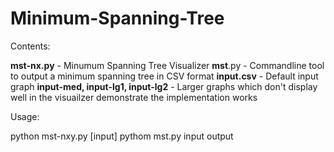 # Minimum-Spanning-Tree
Contents:

**mst-nx.py** - 
Minumum Spanning Tree Visualizer
**mst**.py - 
Commandline tool to output a minimum spanning tree in CSV format
**input.csv** - 
Default input graph
**input-med, input-lg1, input-lg2** - 
Larger graphs which don't display well in the visuailzer demonstrate the implementation works

Usage:

python mst-nxy.py [input]
pythom mst.py input output
